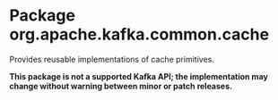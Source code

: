 # Package org.apache.kafka.common.cache

Provides reusable implementations of cache primitives.

**This package is not a supported Kafka API; the implementation may change without warning between minor or patch
releases.**
